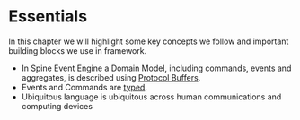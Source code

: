 # Essentials

In this chapter we will highlight some key concepts we follow and important building blocks we use in framework.

* In Spine Event Engine a Domain Model, including commands, events and aggregates, is described using [Protocol Buffers](essentials/principles.md).
* Events and Commands are [typed](essentials/typed.md).
* Ubiquitous language is ubiquitous across human communications and computing devices




